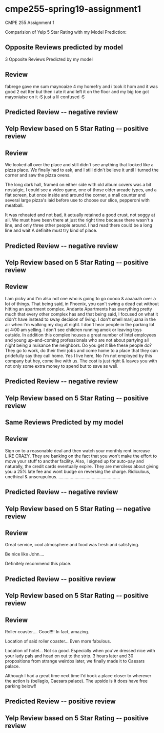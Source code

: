# cmpe255-spring19-assignment1
CMPE 255 Assignment 1

Comparision of Yelp 5 Star Rating with my Model Prediction:

Opposite Reviews predicted by model
-------------------------------------------------
3 Opposite Reviews Predicted by my model

Review
-------------------------------------------------

fabrege  gave me sum maynoaize 4 my homefry and i took it hom and it was good 2 eat lter  but then i ate it and left it on the floor and my big toe got mayoniaise on it :S  just a lil confused :S

Predicted Review --  negative review
-------------------------------------------------
Yelp Review based on 5 Star Rating -- positive review
-------------------------------------------------


Review
-------------------------------------------------

We looked all over the place and still didn't see anything that looked like a pizza place.  We finally had to ask, and I still didn't believe it until I turned the corner and saw the pizza ovens.  

The long dark hall, framed on either side with old album covers was a bit nostalgic,  I could see a video game, one of those older arcade types, and a flat screen, but once inside and around the corner, a mall counter and several large pizza's laid before use  to choose our slice, pepperoni with meatball. 

It was reheated and not bad, it actually retained a good crust, not soggy at all.  We must have been there at just the right time because there wasn't a line, and only three other people around.  I had read there could be a long line and wait A definite must try kind of place.

Predicted Review --  negative review
-------------------------------------------------
Yelp Review based on 5 Star Rating -- positive review
-------------------------------------------------


Review
-------------------------------------------------

I am picky and I'm also not one who is going to go ooooo & aaaaaah over a lot of things.  That being said, in Phoenix, you can't swing a dead cat without hitting an apartment complex.  Andante Apartments has everything pretty much that every other complex has and that being said, I focused on what it didn't have instead to sway decision of living.   I don't smell marijuana in the air when I'm walking my dog at night.  I don't hear people in the parking lot at 4:00 am yelling.  I don't see children running amok or leaving toys outside.  In addition this complex houses a great number of Intel employees and young up-and-coming professionals who are not about partying all night being a nuisance the neighbors.  Do you get it like these people do? They go to work, do their their jobs and come home to a place that they can pridefully say they call home.   Yes I live here,  No I'm not employed by this company but hey, come live with us.   The cost is just right & leaves you with not only some extra money to spend but to save as well.

Predicted Review --  negative review
-------------------------------------------------
Yelp Review based on 5 Star Rating -- positive review
-------------------------------------------------




Same Reviews Predicted by my model
-------------------------------------------------

Review
-------------------------------------------------

Sign on to a reasonable deal and then watch your monthly rent increase LIKE CRAZY. They are banking on the fact that you won't make the effort to move your stuff to another facility. Also, I signed up for auto-pay and naturally, the credit cards eventually expire. They are merciless about giving you a 25% late fee and wont budge on reversing the charge. Ridiculous, unethical & unscrupulous.
..................................................

Predicted Review --  negative review
-------------------------------------------------
Yelp Review based on 5 Star Rating -- negative review
-------------------------------------------------

Review
-------------------------------------------------

Great service, cool atmosphere and food was fresh and satisfying.

Be nice like John.... 

Definitely recommend this place.

Predicted Review --  positive review
-------------------------------------------------
Yelp Review based on 5 Star Rating -- positive review
-------------------------------------------------

Review
-------------------------------------------------

Roller coaster.... Good!!!!    In fact, amazing.

Location of said roller coaster... Even more fabulous.

Location of hotel... Not so good.  Especially when you've dressed nice with your lady pals and head on out to the strip.  3 hours later and 30 propositions from strange weirdos later, we finally made it to Caesars palace.  

Although I had a great time next time I'd book a place closer to wherever the action is (bellagio, Caesars palace).  The upside is it does have free parking below!!

Predicted Review --  positive review
-------------------------------------------------
Yelp Review based on 5 Star Rating -- positive review
-------------------------------------------------
